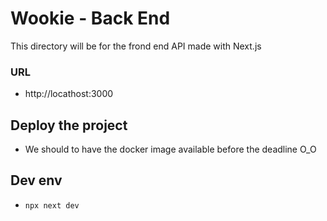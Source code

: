 # Wookie - Back End

This directory will be for the frond end API made with Next.js

###  URL

- http://locathost:3000

## Deploy the project 

* We should to have the docker image available before the deadline O_O

## Dev env

-   `npx next dev`